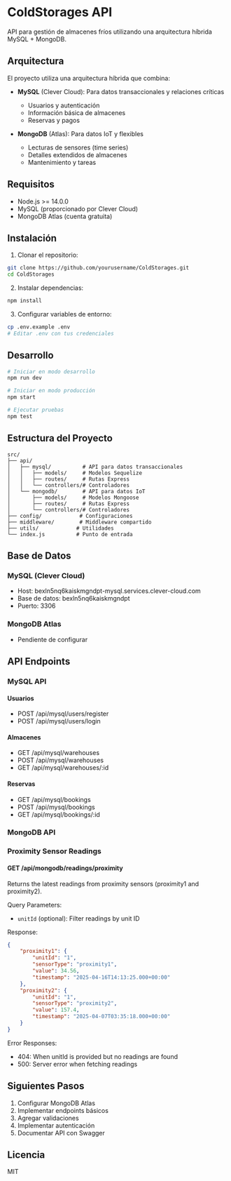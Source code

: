 # ColdStorages API

API para gestión de almacenes fríos utilizando una arquitectura híbrida MySQL + MongoDB.

## Arquitectura

El proyecto utiliza una arquitectura híbrida que combina:

- **MySQL** (Clever Cloud): Para datos transaccionales y relaciones críticas
  - Usuarios y autenticación
  - Información básica de almacenes
  - Reservas y pagos

- **MongoDB** (Atlas): Para datos IoT y flexibles
  - Lecturas de sensores (time series)
  - Detalles extendidos de almacenes
  - Mantenimiento y tareas

## Requisitos

- Node.js >= 14.0.0
- MySQL (proporcionado por Clever Cloud)
- MongoDB Atlas (cuenta gratuita)

## Instalación

1. Clonar el repositorio:
```bash
git clone https://github.com/yourusername/ColdStorages.git
cd ColdStorages
```

2. Instalar dependencias:
```bash
npm install
```

3. Configurar variables de entorno:
```bash
cp .env.example .env
# Editar .env con tus credenciales
```

## Desarrollo

```bash
# Iniciar en modo desarrollo
npm run dev

# Iniciar en modo producción
npm start

# Ejecutar pruebas
npm test
```

## Estructura del Proyecto

```
src/
├── api/
│   ├── mysql/          # API para datos transaccionales
│   │   ├── models/     # Modelos Sequelize
│   │   ├── routes/     # Rutas Express
│   │   └── controllers/# Controladores
│   └── mongodb/        # API para datos IoT
│       ├── models/     # Modelos Mongoose
│       ├── routes/     # Rutas Express
│       └── controllers/# Controladores
├── config/            # Configuraciones
├── middleware/        # Middleware compartido
├── utils/            # Utilidades
└── index.js          # Punto de entrada
```

## Base de Datos

### MySQL (Clever Cloud)
- Host: bexln5nq6kaiskmgndpt-mysql.services.clever-cloud.com
- Base de datos: bexln5nq6kaiskmgndpt
- Puerto: 3306

### MongoDB Atlas
- Pendiente de configurar

## API Endpoints

### MySQL API

#### Usuarios
- POST /api/mysql/users/register
- POST /api/mysql/users/login

#### Almacenes
- GET /api/mysql/warehouses
- POST /api/mysql/warehouses
- GET /api/mysql/warehouses/:id

#### Reservas
- GET /api/mysql/bookings
- POST /api/mysql/bookings
- GET /api/mysql/bookings/:id

### MongoDB API

### Proximity Sensor Readings

#### GET /api/mongodb/readings/proximity
Returns the latest readings from proximity sensors (proximity1 and proximity2).

Query Parameters:
- `unitId` (optional): Filter readings by unit ID

Response:
```json
{
    "proximity1": {
        "unitId": "1",
        "sensorType": "proximity1",
        "value": 34.56,
        "timestamp": "2025-04-16T14:13:25.000+00:00"
    },
    "proximity2": {
        "unitId": "1",
        "sensorType": "proximity2",
        "value": 157.4,
        "timestamp": "2025-04-07T03:35:18.000+00:00"
    }
}
```

Error Responses:
- 404: When unitId is provided but no readings are found
- 500: Server error when fetching readings

## Siguientes Pasos

1. Configurar MongoDB Atlas
2. Implementar endpoints básicos
3. Agregar validaciones
4. Implementar autenticación
5. Documentar API con Swagger

## Licencia

MIT 